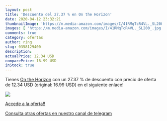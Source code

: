 ```yaml
---
layout: post
title: 'Descuento del 27.37 % en On the Horizon'
date: 2020-04-12 23:32:21
thumbnailImage: 'https://m.media-amazon.com/images/I/41RMqTcR4VL._SL200_.jpg'
images: [ 'https://m.media-amazon.com/images/I/41RMqTcR4VL._SL200_.jpg' ]
comments: true
category: ofertas
author: ring
slug: 0358129400
description:
actualPrice: 12.34 USD
comparePrice: 16.99 USD
inStock: true
---
```


Tienes [On the Horizon](https://www.amazon.com/dp/0358129400/?tag=redken08-20) con un 27.37 % de descuento con precio de oferta de 12.34 USD (original: 16.99 USD) en el siguiente enlace!

[![](https://m.media-amazon.com/images/I/41RMqTcR4VL._SL200_.jpg)](https://www.amazon.com/dp/0358129400/?tag=redken08-20)

[Accede a la oferta!!](https://www.amazon.com/dp/0358129400/?tag=redken08-20)

[Consulta otras ofertas en nuestro canal de telegram](https://t.me/s/ofertas25)
